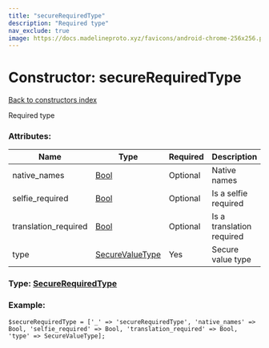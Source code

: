 ```yaml
---
title: "secureRequiredType"
description: "Required type"
nav_exclude: true
image: https://docs.madelineproto.xyz/favicons/android-chrome-256x256.png
---
```

# Constructor: secureRequiredType  
[Back to constructors index](/API_docs/constructors/index.html)



Required type

### Attributes:

| Name     |    Type       | Required | Description |
|----------|---------------|----------|-------------|
|native\_names|[Bool](/API_docs/types/Bool.html) | Optional|Native names|
|selfie\_required|[Bool](/API_docs/types/Bool.html) | Optional|Is a selfie required|
|translation\_required|[Bool](/API_docs/types/Bool.html) | Optional|Is a translation required|
|type|[SecureValueType](/API_docs/types/SecureValueType.html) | Yes|Secure value type|



### Type: [SecureRequiredType](/API_docs/types/SecureRequiredType.html)


### Example:

```
$secureRequiredType = ['_' => 'secureRequiredType', 'native_names' => Bool, 'selfie_required' => Bool, 'translation_required' => Bool, 'type' => SecureValueType];
```  
